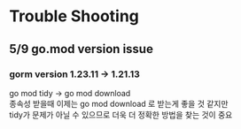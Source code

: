 # Trouble Shooting

## 5/9 go.mod version issue

### gorm version 1.23.11 -> 1.21.13<br/>

go mod tidy -> go mod download<br/>
종속성 받을때 이제는 go mod download 로 받는게 좋을 것 같지만<br/>
tidy가 문제가 아닐 수 있으므로 더욱 더 정확한 방법을 찾는 것이 중요<br/>
